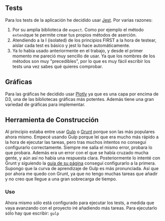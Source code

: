 ## Tests

Para los tests de la aplicación he decidido usar [Jest](https://jestjs.io/). Por varias razones:
1. Por su amplia biblioteca de `expect`. Como por ejemplo el método `extend`que te permite crear tus propios métodos
de aserción.
2. Atendiendo a la I (isolated) de los principios FIRST a la hora de testear, aíslar cada test
es básico y jest lo hace automáticamente.
3. Ya lo había usado anteriormente en el trabajo, y desde el primer momento me pareció muy sencillo de usar. Ya que los
nombres de los métodos son muy "precedibles", por lo que es muy fácil escribir los tests una vez sabes qué quieres
comprobar.

## Gráficas

Para las gráficas he decidido usar [Plotly](https://plotly.com/javascript/) ya que es una capa por encima de D3,
una de las bibliotecas gráficas más potentes. Además tiene una gran variedad de gráficas para implementar.

## Herramienta de Construcción

Al principio estaba entre usar [Gulp](https://gulpjs.com/) o [Grunt](https://gruntjs.com/) porque son las más populares ahora mismo. 
Empecé usando Gulp porque leí que era mucho más rápido a la hora de ejecutar las tareas, pero tras muchos intentos no 
conseguí configurarlo correctamente. Siempre me salía el mismo error, probara lo que probara. Además era un error con el
que se había cruzado mucha gente, y aún así no había una respuesta clara. Posteriormente lo intenté con Grunt y 
siguiendo la [guía de su página](https://gruntjs.com/sample-gruntfile) conseguí configurarlo a la primera. Supongo que
la curva de aprendizaje de Gulp es más pronunciada. Así que por ahora me quedo con Grunt, ya que no tengo muchas tareas 
que añadir y no creo que llegue a una gran sobrecarga de tiempo. 

### Uso

Ahora mismo sólo está configurado para ejecutar los tests, a medida que vaya avanzando con el proyecto iré añadiendo más
tareas. Para ejecutarlo sólo hay que escribir: `gulp`